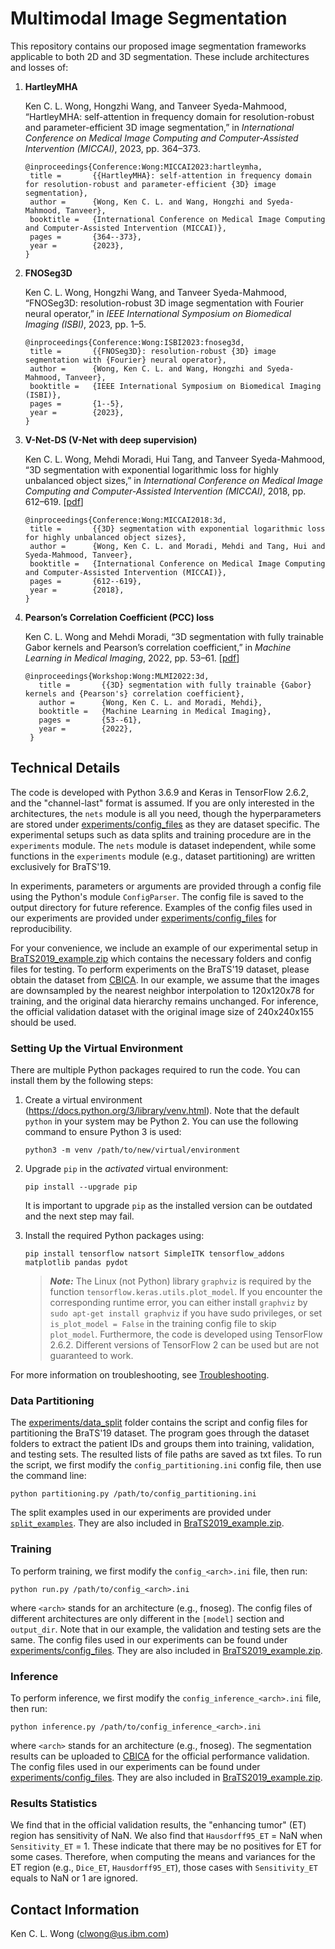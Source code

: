 # Multimodal Image Segmentation

This repository contains our proposed image segmentation frameworks applicable to both 2D and 3D segmentation. These include architectures and losses of:

1. **HartleyMHA**

   Ken C. L. Wong, Hongzhi Wang, and Tanveer Syeda-Mahmood, “HartleyMHA: self-attention in frequency domain for resolution-robust and parameter-efficient 3D image segmentation,” in *International Conference on Medical Image Computing and Computer-Assisted Intervention (MICCAI)*, 2023, pp. 364–373.
    ```
   @inproceedings{Conference:Wong:MICCAI2023:hartleymha,
     title =       {{HartleyMHA}: self-attention in frequency domain for resolution-robust and parameter-efficient {3D} image segmentation},
     author =      {Wong, Ken C. L. and Wang, Hongzhi and Syeda-Mahmood, Tanveer},
     booktitle =   {International Conference on Medical Image Computing and Computer-Assisted Intervention (MICCAI)},
     pages =       {364--373},
     year =        {2023},
   }
   ```

2. **FNOSeg3D**

   Ken C. L. Wong, Hongzhi Wang, and Tanveer Syeda-Mahmood, “FNOSeg3D: resolution-robust 3D image segmentation with Fourier neural operator,” in *IEEE International Symposium on Biomedical Imaging (ISBI)*, 2023, pp. 1–5.
    ```
   @inproceedings{Conference:Wong:ISBI2023:fnoseg3d,
     title =       {{FNOSeg3D}: resolution-robust {3D} image segmentation with {Fourier} neural operator},
     author =      {Wong, Ken C. L. and Wang, Hongzhi and Syeda-Mahmood, Tanveer},
     booktitle =   {IEEE International Symposium on Biomedical Imaging (ISBI)},
     pages =       {1--5},
     year =        {2023},
   }
   ```

3. **V-Net-DS (V-Net with deep supervision)**

   Ken C. L. Wong, Mehdi Moradi, Hui Tang, and Tanveer Syeda-Mahmood, “3D segmentation with exponential logarithmic loss for highly unbalanced object sizes,” in *International Conference on Medical Image Computing and Computer-Assisted Intervention (MICCAI)*, 2018, pp. 612–619. [[pdf](https://arxiv.org/pdf/1809.00076.pdf)]
    ```
   @inproceedings{Conference:Wong:MICCAI2018:3d,
     title =       {{3D} segmentation with exponential logarithmic loss for highly unbalanced object sizes},
     author =      {Wong, Ken C. L. and Moradi, Mehdi and Tang, Hui and Syeda-Mahmood, Tanveer},
     booktitle =   {International Conference on Medical Image Computing and Computer-Assisted Intervention (MICCAI)},
     pages =       {612--619},
     year =        {2018},
   }
   ```

4. **Pearson’s Correlation Coefficient (PCC) loss**

   Ken C. L. Wong and Mehdi Moradi, “3D segmentation with fully trainable Gabor kernels and Pearson’s correlation coefficient,” in *Machine Learning in Medical Imaging*, 2022, pp. 53–61. [[pdf](https://arxiv.org/pdf/2201.03644.pdf)]
   ```
   @inproceedings{Workshop:Wong:MLMI2022:3d,
      title =       {{3D} segmentation with fully trainable {Gabor} kernels and {Pearson's} correlation coefficient},
      author =      {Wong, Ken C. L. and Moradi, Mehdi},
      booktitle =   {Machine Learning in Medical Imaging},
      pages =       {53--61},
      year =        {2022},
    }
    ```
   
## Technical Details

The code is developed with Python 3.6.9 and Keras in TensorFlow 2.6.2, and the "channel-last" format is assumed. If you are only interested in the architectures, the `nets` module is all you need, though the hyperparameters are stored under [experiments/config_files](experiments/config_files) as they are dataset specific. The experimental setups such as data splits and training procedure are in the `experiments` module. The `nets` module is dataset independent, while some functions in the `experiments` module (e.g., dataset partitioning) are written exclusively for BraTS'19.

In experiments, parameters or arguments are provided through a config file using the Python's module `ConfigParser`. The config file is saved to the output directory for future reference. Examples of the config files used in our experiments are provided under [experiments/config_files](experiments/config_files) for reproducibility.

For your convenience, we include an example of our experimental setup in [BraTS2019_example.zip](BraTS2019_example.zip) which contains the necessary folders and config files for testing. To perform experiments on the BraTS'19 dataset, please obtain the dataset from [CBICA](https://ipp.cbica.upenn.edu/). In our example, we assume that the images are downsampled by the nearest neighbor interpolation to 120x120x78 for training, and the original data hierarchy remains unchanged. For inference, the official validation dataset with the original image size of 240x240x155 should be used.


### Setting Up the Virtual Environment

There are multiple Python packages required to run the code. You can install them by the following steps:

1. Create a virtual environment (https://docs.python.org/3/library/venv.html). Note that the default `python` in your system may be Python 2. You can use the following command to ensure Python 3 is used:
   ```
   python3 -m venv /path/to/new/virtual/environment
   ```

2. Upgrade `pip` in the *activated* virtual environment:
   ```
   pip install --upgrade pip
   ```
   It is important to upgrade ```pip``` as the installed version can be outdated and the next step may fail.

3. Install the required Python packages using:
   ```
   pip install tensorflow natsort SimpleITK tensorflow_addons matplotlib pandas pydot
   ```
   > **_Note:_** The Linux (not Python) library `graphviz` is required by the function `tensorflow.keras.utils.plot_model`. If you encounter the corresponding runtime error, you can either install `graphviz` by `sudo apt-get install graphviz` if you have sudo privileges, or set `is_plot_model = False` in the training config file to skip `plot_model`. Furthermore, the code is developed using TensorFlow 2.6.2. Different versions of TensorFlow 2 can be used but are not guaranteed to work.

For more information on troubleshooting, see [Troubleshooting](troubleshooting.md).


### Data Partitioning

The [experiments/data_split](experiments/data_split) folder contains the script and config files for partitioning the BraTS'19 dataset. The program goes through the dataset folders to extract the patient IDs and groups them into training, validation, and testing sets. The resulted lists of file paths are saved as txt files. To run the script, we first modify the `config_partitioning.ini` config file, then use the command line:
```
python partitioning.py /path/to/config_partitioning.ini
```
The split examples used in our experiments are provided under [`split_examples`](experiments/data_split/split_examples). They are also included in [BraTS2019_example.zip](BraTS2019_example.zip).


### Training

To perform training, we first modify the `config_<arch>.ini` file, then run:
```
python run.py /path/to/config_<arch>.ini
```
where `<arch>` stands for an architecture (e.g., fnoseg). The config files of different architectures are only different in the `[model]` section and `output_dir`. Note that in our example, the validation and testing sets are the same. The config files used in our experiments can be found under [experiments/config_files](experiments/config_files). They are also included in [BraTS2019_example.zip](BraTS2019_example.zip).


### Inference

To perform inference, we first modify the `config_inference_<arch>.ini` file, then run:
```
python inference.py /path/to/config_inference_<arch>.ini
```
where `<arch>` stands for an architecture (e.g., fnoseg). The segmentation results can be uploaded to [CBICA](https://ipp.cbica.upenn.edu/) for the official performance validation. The config files used in our experiments can be found under [experiments/config_files](experiments/config_files). They are also included in [BraTS2019_example.zip](BraTS2019_example.zip).


### Results Statistics

We find that in the official validation results, the "enhancing tumor" (ET) region has sensitivity of NaN. We also find that `Hausdorff95_ET` = NaN when `Sensitivity_ET` = 1. These indicate that there may be no positives for ET for some cases. Therefore, when computing the means and variances for the ET region (e.g., `Dice_ET`, `Hausdorff95_ET`), those cases with `Sensitivity_ET` equals to NaN or 1 are ignored.

## Contact Information

Ken C. L. Wong (<clwong@us.ibm.com>)
